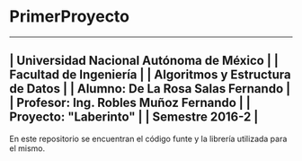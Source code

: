 # PrimerProyecto

--------------------------------------------
|  Universidad Nacional Autónoma de México |
|  Facultad de Ingeniería                  |
|  Algoritmos y Estructura de Datos        |
|  Alumno: De La Rosa Salas Fernando       |
|  Profesor: Ing. Robles Muñoz Fernando    |
|  Proyecto: "Laberinto"                   |
|  Semestre 2016-2                         |
--------------------------------------------

En este repositorio se encuentran el código funte y la librería utilizada para el mismo.

